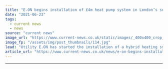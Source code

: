 ```yaml
---
title: "E.ON begins installation of £4m heat pump system in London’s square mile"
date: "2021-06-23"
tags: 
  - current news
  - news
source: "current news"
image_url: "https://www.current-news.co.uk/static/images/_400x400_crop_center-center/Citigen-building-London-credit-E.ON.jpg"
image_fp: "/assets/img/post_thumbnails/114.jpg"
lead: "​Utility E.ON has started the installation of a hybrid heating system that combines a heat pump, recycled heat and its combined heating and power (CHP)."
article_url: "https://www.current-news.co.uk/news/e-on-begins-installation-of-4m-heat-pump-system-in-londons-square-mile?utm_source=rss-feeds&utm_medium=rss&utm_campaign=rss"
---
```


---
